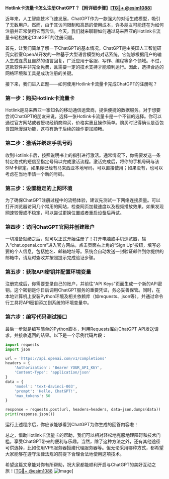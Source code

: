 **Hotlink卡流量卡怎么注册ChatGPT？【附详细步骤】[[TG💪+ @esim1088](https://t.me/s/esim1088)]**

近年来，人工智能技术飞速发展，ChatGPT作为一款强大的对话生成模型，吸引了无数用户。然而，由于其访问限制和高昂的使用成本，许多朋友可能还在为如何注册并正常使用它而苦恼。今天，我们就来聊聊如何通过马来西亚的Hotlink卡流量卡轻松搞定ChatGPT的注册问题。

首先，让我们简单了解一下ChatGPT的基本情况。ChatGPT是由美国人工智能研究实验室OpenAI开发的一种基于大型语言模型的对话系统。它能够根据用户的输入生成连贯且自然的语言回复，广泛应用于客服、写作、编程等多个领域。不过，这款软件并非完全免费，且需要一定的技术支持才能顺利运行。因此，选择合适的网络环境和工具是成功注册的关键。

接下来，我们进入正题——如何使用Hotlink卡流量卡完成ChatGPT的注册呢？

### 第一步：购买Hotlink卡流量卡

Hotlink是马来西亚一家知名的移动通信运营商，提供便捷的数据服务。对于想要尝试ChatGPT的朋友来说，选择一张Hotlink卡流量卡是一个不错的选择。你可以通过官方网站或者授权经销商购买，价格实惠且操作简单。购买时记得确认是否包含国际漫游功能，这将有助于后续的操作更加顺畅。

### 第二步：激活并绑定手机号码

收到Hotlink卡后，按照说明书上的指引进行激活。通常情况下，你需要发送一条特定格式的短信至指定号码以完成激活流程。激活完成后，将你的手机号码与该SIM卡绑定。如果你已经有马来西亚本地号码，可以直接使用；如果没有，也可以考虑在当地申请一个新的号码。

### 第三步：设置稳定的上网环境

为了确保ChatGPT注册过程中的流畅体验，建议先测试一下网络连接质量。可以打开浏览器访问几个常用的网站，检查网页加载速度以及视频播放效果。如果发现网速较慢或不稳定，可以尝试更换位置或者重启设备后再试。

### 第四步：访问ChatGPT官网并创建账户

一切准备就绪之后，就可以正式开始注册了！打开电脑或手机浏览器，输入“chat.openai.com”进入官方网站。点击页面右上角的“Sign Up”按钮，填写必要的个人信息，包括姓名、邮箱地址等。系统会自动发送一封验证邮件到你提供的邮箱中，请及时查收并按照提示完成验证步骤。

### 第五步：获取API密钥并配置环境变量

注册完成后，你需要登录自己的账户，并前往“API Keys”页面生成一个新的API密钥。这个密钥是你日后调用ChatGPT服务的重要凭证，务必妥善保管。同时，在本地计算机上安装Python环境及相关依赖库（如requests、json等），并通过命令行工具将API密钥添加到系统的环境变量中。

### 第六步：编写代码测试接口

最后一步就是编写简单的Python脚本，利用Requests库向ChatGPT API发送请求，并接收返回的结果。以下是一个示例代码片段：

```python
import requests
import json

url = 'https://api.openai.com/v1/completions'
headers = {
    'Authorization': 'Bearer YOUR_API_KEY',
    'Content-Type': 'application/json'
}
data = {
    'model': 'text-davinci-003',
    'prompt': 'Hello, ChatGPT!',
    'max_tokens': 50
}

response = requests.post(url, headers=headers, data=json.dumps(data))
print(response.json())
```

运行上述程序后，你应该能够看到ChatGPT为你生成的回答内容啦！

总之，借助Hotlink卡流量卡的帮助，我们可以相对轻松地克服地理障碍和技术门槛，享受ChatGPT带来的便利与乐趣。当然，除了这种方法之外，还有其他途径可供选择，比如使用VPS服务器搭建代理服务器等。但无论采用哪种方式，都希望大家能够在遵守法律法规的前提下合理合法地使用这项技术。

希望这篇文章能对你有所帮助，祝大家都能顺利开启与ChatGPT的美好互动之旅！[[TG💪+ @esim1088](https://t.me/s/esim1088) ![Image](https://i.postimg.cc/4NQfJmqS/Snipaste-2025-05-13-00-14-12.png)]